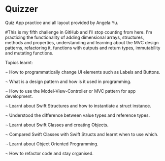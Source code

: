 # Quizzer
Quiz App practice and all layout provided by Angela Yu.

#This is my fifth challenge in GitHub and I'll stop counting from here. I'm practicing the functionality of adding dimensional arrays, structures, methods
and properties, understanding and learning about the MVC design patterns, refactoring it, functions with outputs and return types, immutability and mutating
functions.

Topics learnt:


¬ How to programmatically change UI elements such as Labels and Buttons.

¬ What is a design pattern and how is it used in programming.

¬ How to use the Model-View-Controller or MVC pattern for app development.

¬ Learnt about Swift Structures and how to instantiate a struct instance.

¬ Understood the difference between value types and reference types.

¬ Learnt about Swift Classes and creating Objects.

¬ Compared Swift Classes with Swift Structs and learnt when to use which.

¬ Learnt about Object Oriented Programming.

¬ How to refactor code and stay organised.
